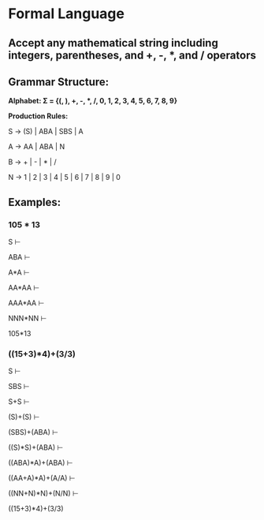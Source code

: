 # Formal Language
## Accept any mathematical string including integers, parentheses, and +, -, *, and / operators

## Grammar Structure:

**Alphabet: Σ = {(, ), +, -, \*, /, 0, 1, 2, 3, 4, 5, 6, 7, 8, 9}**

**Production Rules:**

S -> (S) | ABA | SBS | A

A -> AA | ABA | N

B -> + | - | * | /

N -> 1 | 2 | 3 | 4 | 5 | 6 | 7 | 8 | 9 | 0

## Examples: 

### 105 * 13

S ⊢

ABA ⊢

A*A ⊢

AA*AA ⊢

AAA*AA ⊢

NNN*NN ⊢

105*13

### ((15+3)*4)+(3/3)

S ⊢

SBS ⊢

S+S ⊢

(S)+(S) ⊢

(SBS)+(ABA) ⊢

((S)*S)+(ABA) ⊢

((ABA)*A)+(ABA) ⊢

((AA+A)*A)+(A/A) ⊢

((NN+N)*N)+(N/N) ⊢

((15+3)*4)+(3/3)

